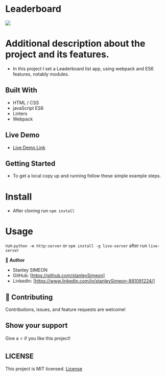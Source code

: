 # Leaderboard

![](https://img.shields.io/badge/Microverse-blueviolet)

# Additional description about the project and its features.

- In this project I set a Leaderboard list app, using webpack and ES6 features, notably modules. 
## Built With

- HTML / CSS
- javaScript ES6
- Linters
- Webpack

## Live Demo

- [Live Demo Link](https://stanleySimeon.github.io/Leaderboard/apiBranch/dist/)


## Getting Started

- To get a local copy up and running follow these simple example steps.

# Install

- After cloning run `npm install`

# Usage

run `python -m http:server` or `npm install -g live-server` after run `live-server`


👤 **Author**
- Stanley SIMEON
- GitHub: [https://github.com/stanleySimeon]
- LinkedIn: [https://www.linkedin.com/in/stanleySimeon-881091224/]

## 🤝 Contributing

Contributions, issues, and feature requests are welcome!

## Show your support

Give a ⭐️ if you like this project!
## LICENSE

This project is MIT licensed.
[License](https://github.com/mstanley-me/toDoList/blob/main/LICENSE)
